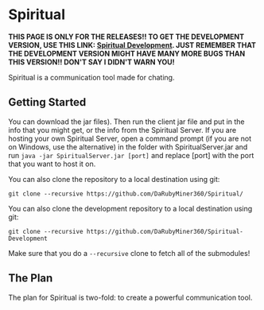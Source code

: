 # Spiritual

**THIS PAGE IS ONLY FOR THE RELEASES!!
TO GET THE DEVELOPMENT VERSION, USE THIS LINK:
[Spiritual Development](https://github.com/DaRubyMiner360/Spiritual-Development).
JUST REMEMBER THAT THE DEVELOPMENT VERSION MIGHT HAVE MANY MORE BUGS THAN THIS VERSION!!
DON'T SAY I DIDN'T WARN YOU!**

<!--- ![Hazel](/Resources/Branding/Hazel_Logo_Text_Light_Square.png?raw=true "Hazel") -->

Spiritual is a communication tool made for chating.<!--- It is primarily made for chating about Spirit Engine though.-->

## Getting Started
You can download the jar files).
Then run the client jar file and put in the info that you might get, or the info from the Spiritual Server.
If you are hosting your own Spiritual Server, open a command prompt (if you are not on Windows, use the alternative) in the folder with SpiritualServer.jar and run `java -jar SpiritualServer.jar [port]` and replace [port] with the port that you want to host it on.

You can also clone the repository to a local destination using git:

`git clone --recursive https://github.com/DaRubyMiner360/Spiritual/`

You can also clone the development repository to a local destination using git:

`git clone --recursive https://github.com/DaRubyMiner360/Spiritual-Development`

Make sure that you do a `--recursive` clone to fetch all of the submodules!

## The Plan
The plan for Spiritual is two-fold: to create a powerful communication tool.

<!--### Main features to come:-->
